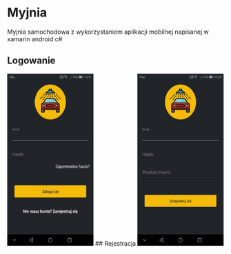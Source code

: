 # Myjnia
Myjnia samochodowa z wykorzystaniem aplikacji mobilnej napisanej w xamarin android c#
## Logowanie
<img src="https://github.com/MrAdex77/Myjnia/blob/master/Screenshots/Login.jpg"  width="200" height="400" />
## Rejestracja
<img src="https://github.com/MrAdex77/Myjnia/blob/master/Screenshots/Register.jpg"  width="200" height="400" />
